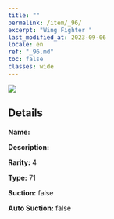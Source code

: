 ```yaml
---
title: ""
permalink: /item/_96/
excerpt: "Wing Fighter "
last_modified_at: 2023-09-06
locale: en
ref: "_96.md"
toc: false
classes: wide
---
```



 ![](/images/item/_p.png)



## Details

 **Name:**  

 **Description:** 

 **Rarity:** 4 

 **Type:** 71 

 **Suction:** false 

 **Auto Suction:** false 



